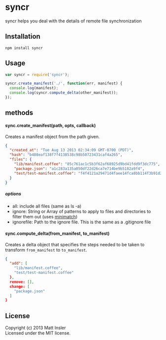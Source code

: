 # syncr

syncr helps you deal with the details of remote file synchronization

## Installation
```
npm install syncr
```

## Usage

```javascript
var syncr = require('syncr');

syncr.create_manifest('./', function(err, manifest) {
  console.log(manifest);
  console.log(syncr.compute_delta(other_manifest));
});
```

## methods

#### sync.create_manifest(path, opts, callback)

Creates a manifest object from the path given.

```json
{
  "created_at": "Tue Aug 13 2013 02:34:09 GMT-0700 (PDT)",
  "hash": "b408eaf138f7f4138538c98b50723431caf4a265",
  "files": {
    "lib/manifest.coffee": "85c761ac1c5b3f62af68925d9bd41fdd9f3dc775",
    "package.json": "a1c283a135a050df22d26ca7e714be9b5182a9f4",
    "test/test-manifest.coffee": "f4f4121a29471d4faee14fca8bb114f3b91d23de"
  }
}
```

##### options

- all: include all files (same as ls -a)
- ignore: String or Array of patterns to apply to files and directories to filter them out (uses [minimatch](https://npmjs.org/package/minimatch))
- ignorefile: Path to the ignore file. This is the same as a .gitignore file

#### sync.compute_delta(from_manifest, to_manifest)

Creates a delta object that specifies the steps needed to be taken to transform
`from_manifest` to `to_manifest`.

```json
{
  "add": [
    "lib/manifest.coffee",
    "test/test-manifest.coffee"
  },
  remove: [],
  change: [
    "package.json"
  ]
}
```

## License
Copyright (c) 2013 Matt Insler  
Licensed under the MIT license.
